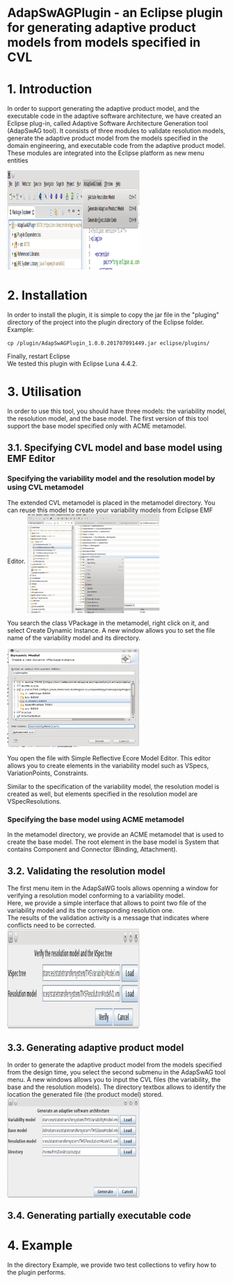 AdapSwAGPlugin - an Eclipse plugin for generating adaptive product models from models specified in CVL
====================================================================================================

<h1>1. Introduction </h1>

 In order to support generating the adaptive product model, and the executable code in the adaptive software architecture, we have created an Eclipse
plug-in, called Adaptive Software Architecture Generation tool (AdapSwAG
tool). It consists of three modules to validate resolution models, generate the
adaptive product model from the models specified in the domain engineering,
and executable code from the adaptive product model. These modules are integrated into the Eclipse platform as new menu entities

<img src="screenshot/eclipseplugin.png" alt="Mountain View" style="width:304px;height:228px;">

<h1>2. Installation</h1>
In order to install the plugin, it is simple to copy the jar file in the "pluging" directory of the project into the plugin directory of the Eclipse folder. 
</br>
Example: 

```
cp /plugin/AdapSwAGPlugin_1.0.0.201707091449.jar eclipse/plugins/
```
Finally, restart Eclipse
</br>
We tested this plugin with Eclipse Luna 4.4.2.

<h1>3. Utilisation</h1>
In order to use this tool, you should have three models: the variability model, the resolution model, and the base model. The first version of this tool support the base model specified only with ACME metamodel.

<h2> 3.1. Specifying CVL model and base model using EMF Editor </h2>
<h3> Specifying the variability model and the resolution model by using CVL metamodel </h3>
The extended CVL metamodel is placed in the metamodel directory. You can reuse this model to create your variability models from Eclipse EMF Editor.

<img src="screenshot/eclipseplugin3.png" alt="Mountain View" align="middle" style="width:304px;height:228px;">

You search the class VPackage in the metamodel, right click on it, and select Create Dynamic Instance. A new window allows you to set the file name of the variability model and its directory.  

<img src="screenshot/eclipseplugin4.png" lign="center" alt="Mountain View" style="width:304px;height:228px;">

You open the file with Simple Reflective Ecore Model Editor. This editor allows you to create elements in the variability model such as VSpecs, VariationPoints, Constraints.

Similar to the specification of the variability model, the resolution model is created as well, but elements specified in the resolution model are VSpecResolutions. 

<h3>Specifying the base model using ACME metamodel</h3>
In the metamodel directory, we provide an ACME metamodel that is used to create the base model.
The root element in the base model is System that contains Component and Connector (Binding, Attachment).

<h2>3.2. Validating the resolution model </h2> 
The first menu item in the AdapSaWG tools allows openning a window for verifying a resolution model conforming to a variability model. 
</br>
Here, we provide a simple interface that allows to point two file of the variability model and its the corresponding resolution one.
</br>
The results of the validation activity is a message that indicates where conflicts need to be corrected.

<img src="screenshot/eclipseplugin2.png" alt="Mountain View" style="width:304px;height:228px;">

<h2>3.3. Generating adaptive product model </h2> 
In order to generate the adaptive product model from the models specified from the design time, you select the second submenu in the AdapSwAG tool menu. A new windows allows you to input the CVL files (the variability, the base and the resolution models). The directory textbox allows to identify the location the generated file (the product model) stored.


<img src="screenshot/eclipseplugin5.png" alt="Mountain View" align="middle" style="width:304px;height:228px;">
<h2>3.4. Generating partially executable code </h2> 


<h1>4. Example</h1>

In the directory Example, we provide two test collections to vefiry how to the plugin performs.


